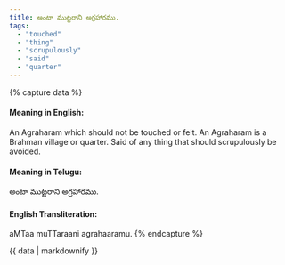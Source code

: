 ```yaml
---
title: అంటా ముట్టరాని అగ్రహారము.
tags:
  - "touched"
  - "thing"
  - "scrupulously"
  - "said"
  - "quarter"
---
```


{% capture data %}
#### Meaning in English:
An Agraharam which should not be touched or felt.
An Agraharam is a Brahman village or quarter.
Said of any thing that should scrupulously be avoided.

#### Meaning in Telugu:
అంటా ముట్టరాని అగ్రహారము.

#### English Transliteration:
aMTaa muTTaraani agrahaaramu.
{% endcapture %}

<div class="notice">{{ data | markdownify }}</div>


